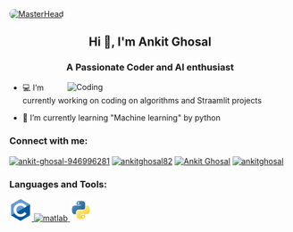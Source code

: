 <a href="https://github.com/ankitghosal82" target="_blank">
  <img src="https://i0.wp.com/shamimreza.com/wp-content/uploads/2022/07/DALL%C2%B7E-2023-11-24-01.30.43-A-banner-sized-image-representing-a-friendly-and-engaging-conversation-about-GitHub-Copilot-featuring-a-software-developer-Hispanic-male-with-short-.png?fit=1030%2C589&ssl=1" alt="MasterHead" width="600" style="border-radius: 8px;">
</a>

<h2 align="center">Hi 👋, I'm Ankit Ghosal</h2>
<h3 align="center">A Passionate Coder and AI enthusiast </h3>
<img align="right" alt="Coding" width="400" src="https://user-images.githubusercontent.com/121814714/222189810-23ce992a-17a7-427c-bae7-253f3ae6ac1e.gif">


- 💻 I’m currently working on coding on algorithms and Straamlit projects

- 🤖 I’m currently learning "Machine learning" by python

<h3 align="left">Connect with me:</h3>
<p align="left">
<a href="https://linkedin.com/in/ankit-ghosal-946996281" target="blank"><img align="center" src="https://raw.githubusercontent.com/rahuldkjain/github-profile-readme-generator/master/src/images/icons/Social/linked-in-alt.svg" alt="ankit-ghosal-946996281" height="30" width="40" /></a>
<a href="https://www.instagram.com/ankitghosal82/" target="blank"><img align="center" src="https://raw.githubusercontent.com/rahuldkjain/github-profile-readme-generator/master/src/images/icons/Social/instagram.svg" alt="ankitghosal82" height="30" width="40" /></a>
<a href="" target="blank"><img align="center" src="https://raw.githubusercontent.com/rahuldkjain/github-profile-readme-generator/master/src/images/icons/Social/hackerrank.svg" alt="Ankit Ghosal" height="30" width="40" /></a>
<a href="https://leetcode.com/u/ankitghosal/" target="blank"><img align="center" src="https://raw.githubusercontent.com/rahuldkjain/github-profile-readme-generator/master/src/images/icons/Social/leet-code.svg" alt="ankitghosal" height="30" width="40" /></a>
</p>

<h3 align="left">Languages and Tools:</h3>

<p align="left" style="margin: 0; padding: 0;"> 
  <a href="https://www.cprogramming.com/" target="_blank" rel="noreferrer"> 
    <img src="https://raw.githubusercontent.com/devicons/devicon/master/icons/c/c-original.svg" alt="c" width="40" height="40"/> 
  </a> 
  <a href="https://www.mathworks.com/" target="_blank" rel="noreferrer"> 
    <img src="https://upload.wikimedia.org/wikipedia/commons/2/21/Matlab_Logo.png" alt="matlab" width="40" height="40"/> 
  </a> 
  <a href="https://www.python.org" target="_blank" rel="noreferrer"> 
    <img src="https://raw.githubusercontent.com/devicons/devicon/master/icons/python/python-original.svg" alt="python" width="40" height="40"/> 
  </a> 
</p>
